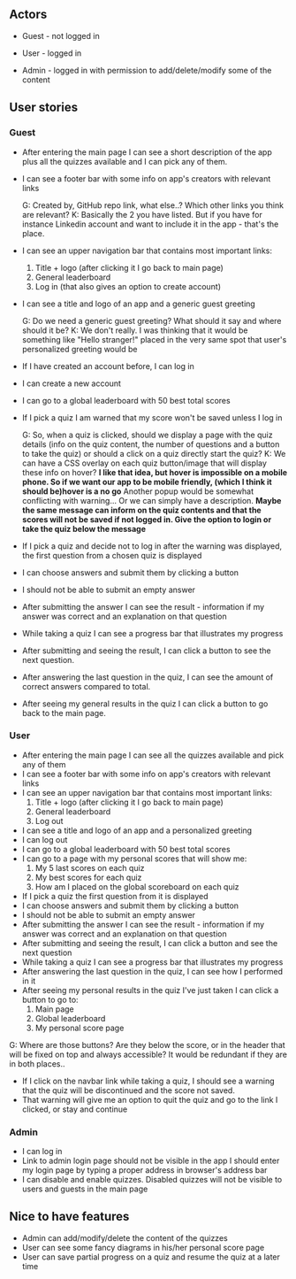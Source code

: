## Actors

* Guest - not logged in

* User - logged in

* Admin - logged in with permission to add/delete/modify some of the content

## User stories

### Guest

* After entering the main page I can see a short description of the app plus 
  all the quizzes available and I can pick any of them.
* I can see a footer bar with some info on app's creators with relevant links

    G: Created by, GitHub repo link, what else..? Which other links you think 
       are relevant?
    K: Basically the 2 you have listed. But if you have for instance Linkedin 
       account and want to include it in the app - that's the place.

* I can see an upper navigation bar that contains most important links:
    1. Title + logo (after clicking it I go back to main page)
    2. General leaderboard
    3. Log in (that also gives an option to create account)
* I can see a title and logo of an app and a generic guest greeting

    G: Do we need a generic guest greeting? What should it say and where should 
       it be?
    K: We don't really. I was thinking that it would be something like
       "Hello stranger!" placed in the very same spot that user's 
       personalized greeting would be

* If I have created an account before, I can log in
* I can create a new account  
* I can go to a global leaderboard with 50 best total scores
* If I pick a quiz I am warned that my score won't be saved unless I log in

    G: So, when a quiz is clicked, should we display a page with the quiz 
       details (info on the quiz content, the number of questions and a 
       button to take the quiz) or should a click on a quiz directly start the
       quiz?
    K: We can have a CSS overlay on each quiz button/image that will display 
       these info on hover? **I like that idea, but hover is impossible on a mobile phone. So if we want our app to be mobile friendly, (which I think it should be)hover is a no go**  Another popup would be somewhat conflicting with
       warning... Or we can simply have a description. **Maybe the same message can inform on the quiz contents and that the scores will not be saved if not logged in. Give the option to login or take the quiz below the message**

* If I pick a quiz and decide not to log in after the warning was displayed,
  the first question from a chosen quiz is displayed
* I can choose answers and submit them by clicking a button
* I should not be able to submit an empty answer
* After submitting the answer I can see the result - information if my 
  answer was correct and an explanation on that question
* While taking a quiz I can see a progress bar that illustrates my progress
* After submitting and seeing the result, I can click a button to see the
  next question.
* After answering the last question in the quiz, I can see the amount of
  correct answers compared to total.
* After seeing my general results in the quiz I can click a button to go
  back to the main page.


### User
* After entering the main page I can see all the quizzes available and pick any
  of them
* I can see a footer bar with some info on app's creators with relevant links
* I can see an upper navigation bar that contains most important links:
    1. Title + logo (after clicking it I go back to main page)
    2. General leaderboard
    3. Log out
* I can see a title and logo of an app and a personalized greeting
* I can log out
* I can go to a global leaderboard with 50 best total scores
* I can go to a page with my personal scores that will show me:
    1. My 5 last scores on each quiz
    2. My best scores for each quiz
    3. How am I placed on the global scoreboard on each quiz
* If I pick a quiz the first question from it is displayed
* I can choose answers and submit them by clicking a button
* I should not be able to submit an empty answer
* After submitting the answer I can see the result - information if my 
  answer was correct and an explanation on that question
* After submitting and seeing the result, I can click a button and see the
  next question
* While taking a quiz I can see a progress bar that illustrates my progress
* After answering the last question in the quiz, I can see how I performed
  in it
* After seeing my personal results in the quiz I've just taken I can click 
  a button to go to:
  1. Main page
  2. Global leaderboard
  3. My personal score page

G: Where are those buttons? Are they below the score, or in the header that will be fixed on top and always accessible? It would be redundant if they are in both places..

* If I click on the navbar link while taking a quiz, I should see a warning that the quiz will be discontinued and the score not saved.
* That warning will give me an option to quit the quiz and go to the link I clicked, or stay and continue

### Admin
* I can log in 
* Link to admin login page should not be visible in the app
  I should enter my login page by typing a proper address in browser's address
  bar
* I can disable and enable quizzes. Disabled quizzes will not be visible to 
  users and guests in the main page


## Nice to have features
* Admin can add/modify/delete the content of the quizzes
* User can see some fancy diagrams in his/her personal score page
* User can save partial progress on a quiz and resume the quiz at a later time


